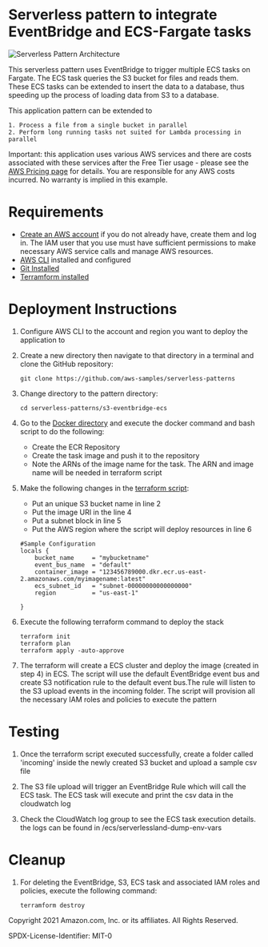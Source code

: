 # Serverless pattern to integrate EventBridge and ECS-Fargate tasks

![Serverless Pattern Architecture](/s3-eb-ecs.png)

This serverless pattern uses EventBridge to trigger multiple ECS tasks on Fargate. The ECS task queries the S3 bucket for files and reads them. These ECS tasks can be extended to insert the data to a database, thus speeding up the process of loading data from S3 to a database.

This application pattern can be extended to

    1. Process a file from a single bucket in parallel
    2. Perform long running tasks not suited for Lambda processing in parallel

Important: this application uses various AWS services and there are costs associated with these services after the Free Tier usage - please see the [AWS Pricing page](https://aws.amazon.com/pricing) for details. You are responsible for any AWS costs incurred. No warranty is implied in this example.

# Requirements

- [Create an AWS account](https://aws.amazon.com) if you do not already have, create them and log in. The IAM user that you use must have sufficient permissions to make necessary AWS service calls and manage AWS resources.
- [AWS CLI](https://docs.aws.amazon.com/cli/latest/userguide/getting-started-install.html) installed and configured
- [Git Installed](https://git-scm.com/book/en/v2/Getting-Started-Installing-Git)
- [Terramform installed](https://www.terraform.io/)

# Deployment Instructions

1. Configure AWS CLI to the account and region you want to deploy the application to

2. Create a new directory then navigate to that directory in a terminal and clone the GitHub repository:
    ~~~ code
    git clone https://github.com/aws-samples/serverless-patterns
    
3. Change directory to the pattern directory:
    ~~~ code
    cd serverless-patterns/s3-eventbridge-ecs
    
4. Go to the [Docker directory](src/docker/README.md) and execute the docker command and bash script to do the following:
    - Create the ECR Repository
    - Create the task image and push it to the repository
    - Note the ARNs of the image name for the task. The ARN and image name will be needed in terraform script

5. Make the following changes in the [terraform script](pattern_s3_eb_ecs.tf):
    - Put an unique S3 bucket name in line 2
    - Put the image URI in the line 4
    - Put a subnet block in line 5
    - Put the AWS region where the script will deploy resources in line 6

    ~~~~ code
    #Sample Configuration
    locals {
        bucket_name     = "mybucketname"
        event_bus_name  = "default"
        container_image = "123456789000.dkr.ecr.us-east-2.amazonaws.com/myimagename:latest"
        ecs_subnet_id   = "subnet-00000000000000000"
        region          = "us-east-1"

    }

6. Execute the following terraform command to deploy the stack

    ~~~~ code
    terraform init
    terraform plan
    terraform apply -auto-approve

7. The terraform will create a ECS cluster and deploy the image (created in step 4) in ECS. The script will use the default EventBridge event bus and create S3 notification rule to the default event bus.The rule will listen to the S3 upload events in the incoming folder. The script will provision all the necessary IAM roles and policies to execute the pattern

# Testing

1. Once the terraform script executed successfully, create a folder called 'incoming' inside the newly created S3 bucket and upload a sample csv file

2. The S3 file upload will trigger an EventBridge Rule which will call the ECS task. The ECS task will execute and print the csv data in the cloudwatch log

3. Check the CloudWatch log group to see the ECS task execution details. the logs can be found in /ecs/serverlessland-dump-env-vars

# Cleanup

1. For deleting the EventBridge, S3, ECS task and associated IAM roles and policies, execute the following command:

    ~~~ code
    terramform destroy
    
Copyright 2021 Amazon.com, Inc. or its affiliates. All Rights Reserved.

SPDX-License-Identifier: MIT-0
